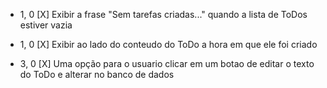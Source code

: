- 1, 0 [X] Exibir a frase "Sem tarefas criadas..." quando a lista de ToDos estiver vazia

- 1, 0 [X] Exibir ao lado do conteudo do ToDo a hora em que ele foi criado
- 3, 0 [X] Uma opção para o usuario clicar em um botao de editar o texto do ToDo e alterar no banco de dados
